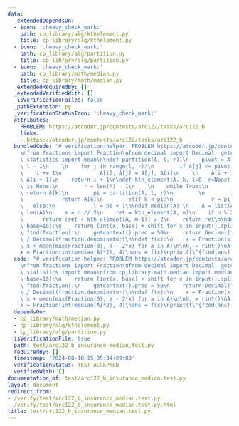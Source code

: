 ```yaml
---
data:
  _extendedDependsOn:
  - icon: ':heavy_check_mark:'
    path: cp_library/alg/kthelement.py
    title: cp_library/alg/kthelement.py
  - icon: ':heavy_check_mark:'
    path: cp_library/alg/partition.py
    title: cp_library/alg/partition.py
  - icon: ':heavy_check_mark:'
    path: cp_library/math/median.py
    title: cp_library/math/median.py
  _extendedRequiredBy: []
  _extendedVerifiedWith: []
  _isVerificationFailed: false
  _pathExtension: py
  _verificationStatusIcon: ':heavy_check_mark:'
  attributes:
    PROBLEM: https://atcoder.jp/contests/arc122/tasks/arc122_b
    links:
    - https://atcoder.jp/contests/arc122/tasks/arc122_b
  bundledCode: "# verification-helper: PROBLEM https://atcoder.jp/contests/arc122/tasks/arc122_b\n\
    \nfrom fractions import Fraction\nfrom decimal import Decimal, getcontext\nfrom\
    \ statistics import mean\n\ndef partition(A, l, r):\n    pivot = A[r]\n    i =\
    \ l - 1\n    \n    for j in range(l, r):\n        if A[j] <= pivot:\n        \
    \    i += 1\n            A[i], A[j] = A[j], A[i]\n    \n    A[i + 1], A[r] = A[r],\
    \ A[i + 1]\n    return i + 1\n\ndef kth_element(A, k, l=0, r=None):\n    if r\
    \ is None:\n        r = len(A) - 1\n    \n    while True:\n        if l == r:\
    \ return A[k]\n        pi = partition(A, l, r)\n        \n        if k == pi:\n\
    \            return A[k]\n        elif k < pi:\n            r = pi - 1\n     \
    \   else:\n            l = pi + 1\n\ndef median(A):\n    A = list(A)\n    n =\
    \ len(A)\n    m = n // 2\n    ret = kth_element(A, m)\n    if n % 2 == 0:\n  \
    \      return (ret + kth_element(A, m-1)) / 2\n    return ret\n\ndef rint(shift=0,\
    \ base=10):\n    return [int(x, base) + shift for x in input().split()]\n\ndef\
    \ ftod(fraction):\n    getcontext().prec = 50\n    return Decimal(fraction.numerator)\
    \ / Decimal(fraction.denominator)\n\ndef f(x):\n    x = Fraction(x)\n    return\
    \ x + mean(max(Fraction(0), a - 2*x) for a in A)\n\nN, = rint()\nA = rint()\n\
    x = Fraction(int(median(A)*2), 4)\nans = f(x)\nprint(f\"{ftod(ans):.20f}\")\n"
  code: "# verification-helper: PROBLEM https://atcoder.jp/contests/arc122/tasks/arc122_b\n\
    \nfrom fractions import Fraction\nfrom decimal import Decimal, getcontext\nfrom\
    \ statistics import mean\nfrom cp_library.math.median import median\n\ndef rint(shift=0,\
    \ base=10):\n    return [int(x, base) + shift for x in input().split()]\n\ndef\
    \ ftod(fraction):\n    getcontext().prec = 50\n    return Decimal(fraction.numerator)\
    \ / Decimal(fraction.denominator)\n\ndef f(x):\n    x = Fraction(x)\n    return\
    \ x + mean(max(Fraction(0), a - 2*x) for a in A)\n\nN, = rint()\nA = rint()\n\
    x = Fraction(int(median(A)*2), 4)\nans = f(x)\nprint(f\"{ftod(ans):.20f}\")"
  dependsOn:
  - cp_library/math/median.py
  - cp_library/alg/kthelement.py
  - cp_library/alg/partition.py
  isVerificationFile: true
  path: test/arc122_b_insurance_median.test.py
  requiredBy: []
  timestamp: '2024-08-18 15:35:34+09:00'
  verificationStatus: TEST_ACCEPTED
  verifiedWith: []
documentation_of: test/arc122_b_insurance_median.test.py
layout: document
redirect_from:
- /verify/test/arc122_b_insurance_median.test.py
- /verify/test/arc122_b_insurance_median.test.py.html
title: test/arc122_b_insurance_median.test.py
---
```

